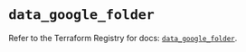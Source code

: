 # `data_google_folder`

Refer to the Terraform Registry for docs: [`data_google_folder`](https://registry.terraform.io/providers/hashicorp/google-beta/5.13.0/docs/data-sources/google_folder).
